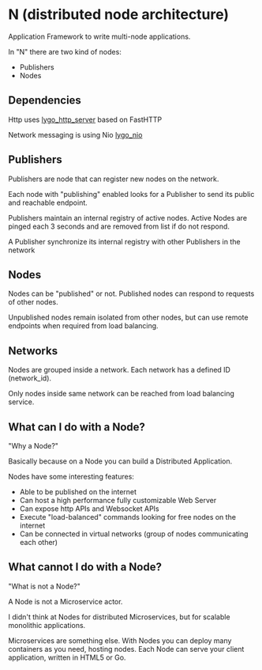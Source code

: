 # N (distributed node architecture)

Application Framework to write multi-node applications.

In "N" there are two kind of nodes:
* Publishers
* Nodes

## Dependencies
Http uses [lygo_http_server](../lygo_http/lygo_http_server/readme.md) based on FastHTTP

Network messaging is using Nio [lygo_nio](../../base/lygo_nio/readme.md)


## Publishers
Publishers are node that can register new nodes on the network.

Each node with "publishing" enabled looks for a Publisher to send its public and reachable endpoint.

Publishers maintain an internal registry of active nodes. 
Active Nodes are pinged each 3 seconds and are removed 
from list if do not respond.

A Publisher synchronize its internal registry with other Publishers in the network

## Nodes
Nodes can be "published" or not.
Published nodes can respond to requests of other nodes.

Unpublished nodes remain isolated from other nodes, but can use remote endpoints when required from load balancing.
  
## Networks
Nodes are grouped inside a network.
Each network has a defined ID (network_id).

Only nodes inside same network can be reached from load balancing service.

## What can I do with a Node?
"Why a Node?"

Basically because on a Node you can build a Distributed Application.

Nodes have some interesting features:
* Able to be published on the internet
* Can host a high performance fully customizable Web Server
* Can expose http APIs and Websocket APIs
* Execute "load-balanced" commands looking for free nodes on the internet
* Can be connected in virtual networks (group of nodes communicating each other)

## What cannot I do with a Node?
"What is not a Node?"

A Node is not a Microservice actor.

I didn't think at Nodes for distributed Microservices, but for scalable
monolithic applications.

Microservices are something else.
With Nodes you can deploy many containers as you need, hosting nodes.
Each Node can serve your client application, written in HTML5 or Go. 
